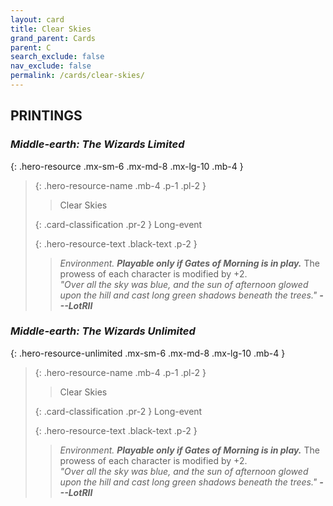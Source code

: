 ```yaml
---
layout: card
title: Clear Skies
grand_parent: Cards
parent: C
search_exclude: false
nav_exclude: false
permalink: /cards/clear-skies/
---
```


## PRINTINGS


### _Middle-earth: The Wizards Limited_

{: .hero-resource .mx-sm-6 .mx-md-8 .mx-lg-10 .mb-4 }
> {: .hero-resource-name .mb-4 .p-1 .pl-2 }
> > <div class="card-mp"></div>
> > <div class="card-name">Clear Skies</div>
>
> {: .card-classification .pr-2 }
> Long-event
>
> {: .hero-resource-text .black-text .p-2 }
> > _Environment._ ***Playable only if Gates of Morning is in play.*** The prowess of each character is modified by +2. <br>_"Over all the sky was blue, and the sun of afternoon glowed upon the hill and cast long green shadows beneath the trees."_ ***---&#65279;LotRII*** 
> 

### _Middle-earth: The Wizards Unlimited_

{: .hero-resource-unlimited .mx-sm-6 .mx-md-8 .mx-lg-10 .mb-4 }
> {: .hero-resource-name .mb-4 .p-1 .pl-2 }
> > <div class="card-mp"></div>
> > <div class="card-name">Clear Skies</div>
>
> {: .card-classification .pr-2 }
> Long-event
>
> {: .hero-resource-text .black-text .p-2 }
> > _Environment._ ***Playable only if Gates of Morning is in play.*** The prowess of each character is modified by +2. <br>_"Over all the sky was blue, and the sun of afternoon glowed upon the hill and cast long green shadows beneath the trees."_ ***---&#65279;LotRII*** 
> 
